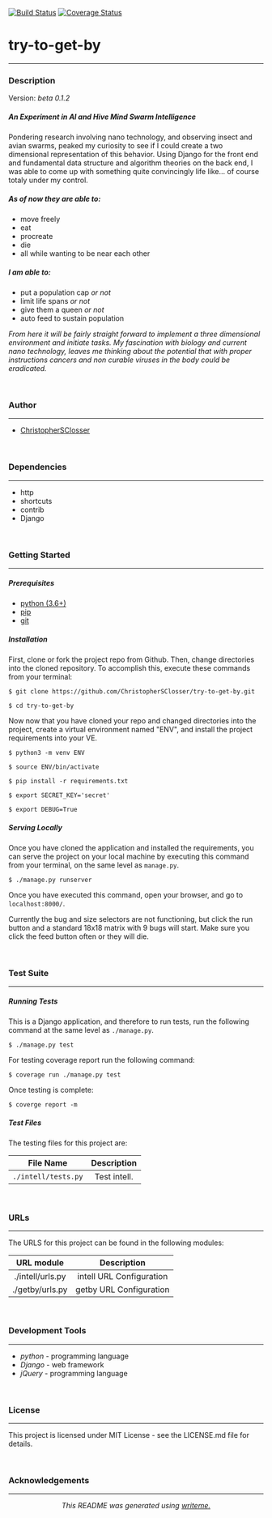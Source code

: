[![Build Status](https://travis-ci.org/ChristopherSClosser/try-to-get-by.svg?branch=master)](https://travis-ci.org/ChristopherSClosser/try-to-get-by) [![Coverage Status](https://coveralls.io/repos/github/ChristopherSClosser/try-to-get-by/badge.svg)](https://coveralls.io/github/ChristopherSClosser/try-to-get-by)
# try-to-get-by
---
### Description

Version: *beta 0.1.2*

##### *An Experiment in AI and Hive Mind Swarm Intelligence*
Pondering research involving nano technology, and observing insect and avian swarms, peaked my curiosity to see if I could create a two dimensional representation of this behavior. Using Django for the front end and fundamental data structure and algorithm theories on the back end, I was able to come up with something quite convincingly life like... of course totaly under my control.

##### As of now they are able to:
- move freely
- eat
- procreate
- die
- all while wanting to be near each other

##### I am able to:
- put a population cap *or not*
- limit life spans *or not*
- give them a queen *or not*
- auto feed to sustain population

*From here it will be fairly straight forward to implement a three dimensional environment and initiate tasks. My fascination with biology and current nano technology, leaves me thinking about the potential that with proper instructions cancers and non curable viruses in the body could be eradicated.*

<br/>

### Author
---
* [ChristopherSClosser](https://github.com/ChristopherSClosser/try-to-get-by)

<br/>

### Dependencies
---
* http
* shortcuts
* contrib
* Django

<br/>

### Getting Started
---
##### *Prerequisites*
* [python (3.6+)](https://www.python.org/downloads/)
* [pip](https://pip.pypa.io/en/stable/)
* [git](https://git-scm.com/)

##### *Installation*
First, clone or fork the project repo from Github. Then, change directories into the cloned repository. To accomplish this, execute these commands from your terminal:

`$ git clone https://github.com/ChristopherSClosser/try-to-get-by.git`

`$ cd try-to-get-by`

Now now that you have cloned your repo and changed directories into the project, create a virtual environment named "ENV", and install the project requirements into your VE.

`$ python3 -m venv ENV`

`$ source ENV/bin/activate`

`$ pip install -r requirements.txt`

`$ export SECRET_KEY='secret'`

`$ export DEBUG=True`

##### *Serving Locally*
Once you have cloned the application and installed the requirements, you can serve the project on your local machine by executing this command from your terminal, on the same level as `manage.py`.

`$ ./manage.py runserver`

Once you have executed this command, open your browser, and go to `localhost:8000/`.

Currently the bug and size selectors are not functioning, but click the run button and a standard 18x18 matrix with 9 bugs will start. Make sure you click the feed button often or they will die.

<br/>

### Test Suite
---
##### *Running Tests*
This is a Django application, and therefore to run tests, run the following command at the same level as `./manage.py`.

`$ ./manage.py test`

For testing coverage report run the following command:

`$ coverage run ./manage.py test`

Once testing is complete:

`$ coverge report -m`

##### *Test Files*
The testing files for this project are:

| File Name | Description |
|:---:|:---:|
| `./intell/tests.py` | Test intell. |

<br/>

### URLs
---
The URLS for this project can be found in the following modules:

| URL module | Description |
|:---:|:---:|
| ./intell/urls.py | intell URL Configuration |
| ./getby/urls.py | getby URL Configuration |

<br/>

### Development Tools
---
* *python* - programming language
* *Django* - web framework
* *jQuery* - programming language

<br/>

### License
---
This project is licensed under MIT License - see the LICENSE.md file for details.

<br/>

### Acknowledgements
---

<center>

*This README was generated using [writeme.](https://github.com/chelseadole/write-me)*

</center>
